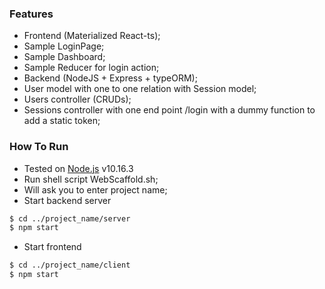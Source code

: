 ### Features

- Frontend (Materialized React-ts);
- Sample LoginPage;
- Sample Dashboard;
- Sample Reducer for login action;
- Backend (NodeJS + Express + typeORM);
- User model with one to one relation with Session model;
- Users controller (CRUDs);
- Sessions controller with one end point /login with a dummy function to add a static token;

### How To Run
- Tested on [Node.js](https://nodejs.org/) v10.16.3
- Run shell script WebScaffold.sh;
- Will ask you to enter project name;
- Start backend server
```sh
$ cd ../project_name/server
$ npm start
```
- Start frontend
```sh
$ cd ../project_name/client
$ npm start
```
